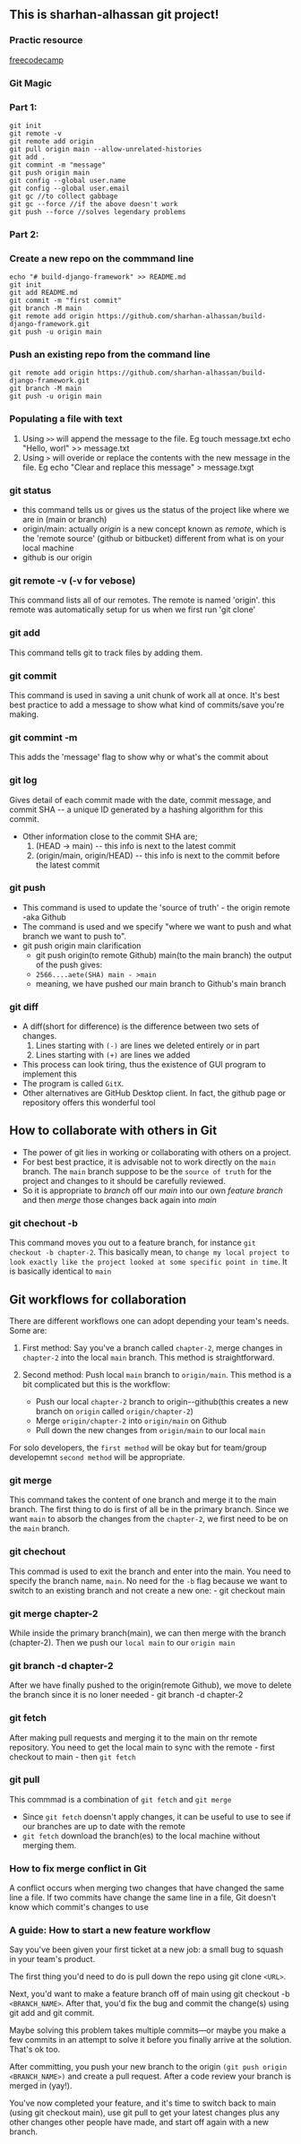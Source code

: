 ## This is sharhan-alhassan git project!

### Practic resource
[freecodecamp](https://www-freecodecamp-org.cdn.ampproject.org/v/s/www.freecodecamp.org/news/practical-git-and-git-workflows/amp/?amp_js_v=a6&amp_gsa=1&usqp=mq331AQFKAGwASA%3D#aoh=16177855701263&csi=0&referrer=https%3A%2F%2Fwww.google.com&amp_tf=From%20%251%24s&ampshare=https%3A%2F%2Fwww.freecodecamp.org%2Fnews%2Fpractical-git-and-git-workflows%2F)

### Git Magic
### Part 1:

    git init
    git remote -v 
    git remote add origin
    git pull origin main --allow-unrelated-histories
    git add . 
    git commint -m "message"
    git push origin main
    git config --global user.name
    git config --global user.email
    git gc //to collect gabbage
    git gc --force //if the above doesn't work
    git push --force //solves legendary problems

### Part 2: 
### Create a new repo on the commmand line

    echo "# build-django-framework" >> README.md
    git init
    git add README.md
    git commit -m "first commit"
    git branch -M main
    git remote add origin https://github.com/sharhan-alhassan/build-django-framework.git
    git push -u origin main

### Push an existing repo from the command line

    git remote add origin https://github.com/sharhan-alhassan/build-django-framework.git
    git branch -M main
    git push -u origin main

    
### Populating a file with text
1. Using `>>` will append the message to the file. Eg
    touch message.txt
    echo "Hello, worl" >> message.txt 
2. Using `>` will overide or replace the contents with the new message in the file. Eg
    echo "Clear and replace this message" > message.txgt
    

### git status
- this command tells us or gives us the status of the project like where we are in (main or branch)
- origin/main: actually *origin* is a new concept known as *remote*, which is the 'remote source' (github or bitbucket) different from what is on your local machine
- github is our origin

### git remote -v (-v for vebose)
This command lists all of our remotes. The remote is named 'origin'. this remote was automatically setup for us when we first run 'git clone'

### git add
This command tells git to track files by adding them.

### git commit
This command is used in saving a unit chunk of work all at once. It's best best practice to add a message to show what kind of commits/save you're making.

### git commint -m
This adds the 'message' flag to show why or what's the commit about

### git log
Gives detail of each commit made with the date, commit message, and commit SHA -- a unique ID generated by a hashing algorithm for this commit. 
- Other information close to the commit SHA are;
    1. (HEAD -> main) -- this info is next to the latest commit
    2. (origin/main, origin/HEAD) -- this info is next to the commit before the latest commit

### git push
- This command is used to update the 'source of truth' - the origin remote -aka Github
- The command is used and we specify "where we want to push and what branch we want to push to".
- git push origin main
    clarification
    - git push origin(to remote Github) main(to the main branch)
    the output of the push gives:
    - `2566....aete(SHA) main - >main`
    - meaning, we have pushed our main branch to Github's main branch

### git diff
- A diff(short for difference) is the difference between two sets of changes. 
    1. Lines starting with `(-)` are lines we deleted entirely or in part
    2. Lines starting with `(+)` are lines we added
- This process can look tiring, thus the existence of GUI program to implement this
- The program is called `GitX`. 
- Other alternatives are GitHub Desktop client. In fact, the github page or repository offers this wonderful tool

## How to collaborate with others in Git
- The power of git lies in working or collaborating with others on a project.
- For best best practice, it is advisable not to work directly on the `main` branch. The `main` branch suppose to be the `source of truth` for the project and changes to it should be carefully reviewed. 
- So it is appropriate to *branch* off our *main* into our own *feature branch* and then *merge* those changes back again into *main*

### git chechout -b
This command moves you out to a feature branch, for instance `git checkout -b chapter-2`. This basically mean, to `change my local project to look exactly like the project looked at some specific point in time`. It is basically identical to `main`

## Git workflows for collaboration
There are different workflows one can adopt depending your team's needs. Some are:

1. First method: Say you've a branch called `chapter-2`, merge changes in `chapter-2` into the local `main` branch. This method is straightforward. 

2. Second method: Push local `main` branch to `origin/main`. This method is a bit complicated but this is the workflow:
    - Push our local `chapter-2` branch to origin--github(this creates a new branch on `origin` called `origin/chapter-2`)
    - Merge `origin/chapter-2` into `origin/main` on Github
    - Pull down the new changes from `origin/main` to our local `main`

For solo developers, the `first method` will be okay but for team/group developemnt `second method` will be appropriate. 

### git merge
This command takes the content of one branch and merge it to the main branch.
The first thing to do is first of all be in the primary branch. Since we want `main` to absorb the changes from the `chapter-2`, we first need to be on the `main` branch. 

### git chechout
This commad is used to exit the branch and enter into the main. You need to specify the branch name, `main`. No need for the `-b` flag because we want to switch to an existing branch and not create a new one:
    - git checkout main

### git merge chapter-2
While inside the primary branch(main), we can then merge with the branch (chapter-2). Then we push our `local main` to our `origin main`

### git branch -d chapter-2
After we have finally pushed to the origin(remote Github), we move to delete the branch since it is no loner needed
    - git branch -d chapter-2


### git fetch
After making pull requests and merging it to the main on thr remote repository. You need to get the local main to sync with the remote
    - first checkout to main
    - then `git fetch`

### git pull
This commmad is a combination of `git fetch` and `git merge`
- Since `git fetch` doensn't apply changes, it can be useful to use to see if our branches are up to date with the remote
- `git fetch` download the branch(es) to the local machine without merging them. 

### How to fix merge conflict in Git
A conflict occurs when merging two changes that have changed the same line a file. If two commits have change the same line in a file, Git doesn't know which commit's changes to use

### A guide: How to start a new feature workflow

Say you've been given your first ticket at a new job: a small bug to squash in your team's product.

The first thing you'd need to do is pull down the repo using git clone `<URL>`.

Next, you'd want to make a feature branch off of main using git checkout -b `<BRANCH_NAME>`. After that, you'd fix the bug and commit the change(s) using git add and git commit.

Maybe solving this problem takes multiple commits—or maybe you make a few commits in an attempt to solve it before you finally arrive at the solution. That's ok too.

After committing, you push your new branch to the origin `(git push origin <BRANCH_NAME>)` and create a pull request. After a code review your branch is merged in (yay!).

You've now completed your feature, and it's time to switch back to main (using git checkout main), use git pull to get your latest changes plus any other changes other people have made, and start off again with a new branch.
